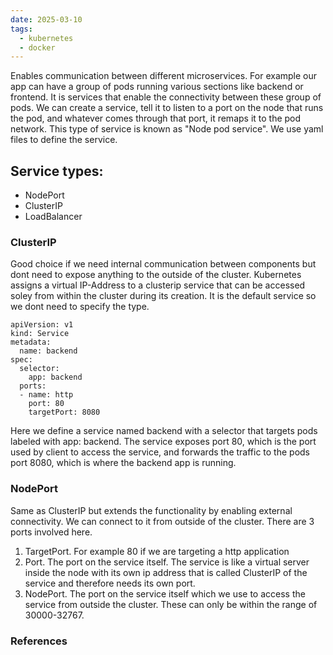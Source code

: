 ```yaml
---
date: 2025-03-10
tags:
  - kubernetes
  - docker
---
```

Enables communication between different microservices. For example our app can have a group of pods running various sections like backend or frontend. It is services that enable the connectivity between these group of pods.
We can create a service, tell it to listen to a port on the node that runs the pod, and whatever comes through that port, it remaps it to the pod network. This type of service is known as "Node pod service". We use yaml files to define the service. 

## Service types:
- NodePort
- ClusterIP
- LoadBalancer

### ClusterIP
Good choice if we need internal communication between components but dont need to expose anything to the outside of the cluster. Kubernetes assigns a virtual IP-Address to a clusterip service that can be accessed soley from within the cluster during its creation. 
It is the default service so we dont need to specify the type. 
```
apiVersion: v1
kind: Service
metadata:
  name: backend
spec:
  selector:
    app: backend
  ports:
  - name: http
    port: 80
    targetPort: 8080
```

Here we define a service named backend with a selector that targets pods labeled with app: backend. The service exposes port 80, which is the port used by client to access the service, and forwards the traffic to the pods port 8080, which is where the backend app is running.
### NodePort
Same as ClusterIP but extends the functionality by enabling external connectivity. We can connect to it from outside of the cluster. 
There are 3 ports involved here. 
1. TargetPort. For example 80 if we are targeting a http application
2. Port. The port on the service itself. The service is like a virtual server inside the node with its own ip address that is called ClusterIP of the service and therefore needs its own port. 
3. NodePort. The port on the service itself which we use to access the service from outside the cluster. These can only be within the range of 30000-32767. 


### References

